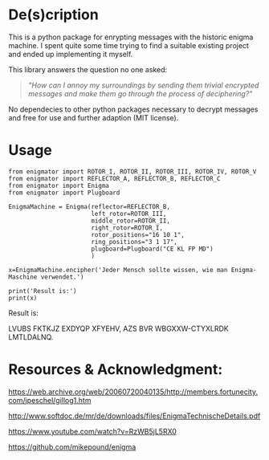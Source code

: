 # De(s)cription
This is a python package for enrypting messages with the historic enigma machine.
I spent quite some time trying to find a suitable existing project and ended up implementing it myself.

This library answers the question no one asked:

> _"How can I annoy my surroundings by sending them trivial encrypted messages and make them go through the process of deciphering?"_

No dependecies to other python packages necessary to decrypt messages and free for use and further adaption (MIT license).

# Usage
```
from enigmator import ROTOR_I, ROTOR_II, ROTOR_III, ROTOR_IV, ROTOR_V
from enigmator import REFLECTOR_A, REFLECTOR_B, REFLECTOR_C
from enigmator import Enigma
from enigmator import Plugboard

EnigmaMachine = Enigma(reflector=REFLECTOR_B, 
                       left_rotor=ROTOR_III, 
                       middle_rotor=ROTOR_II, 
                       right_rotor=ROTOR_I, 
                       rotor_positions="16 10 1",
                       ring_positions="3 1 17",
                       plugboard=Plugboard("CE KL FP MD")
                       )

x=EnigmaMachine.encipher('Jeder Mensch sollte wissen, wie man Enigma-Maschine verwendet.')

print('Result is:')
print(x)
```

Result is:

LVUBS FKTKJZ EXDYQP XFYEHV, AZS BVR WBGXXW-CTYXLRDK LMTLDALNQ.

# Resources & Acknowledgment:
https://web.archive.org/web/20060720040135/http://members.fortunecity.com/jpeschel/gillog1.htm

http://www.softdoc.de/mr/de/downloads/files/EnigmaTechnischeDetails.pdf

https://www.youtube.com/watch?v=RzWB5jL5RX0

https://github.com/mikepound/enigma